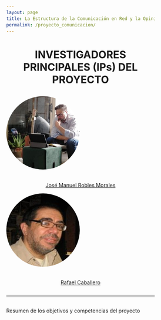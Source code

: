 ```yaml
---
layout: page
title: La Estructura de la Comunicación en Red y la Opinión Pública Inclusiva. Un Estudio con Técnicas de Big data y Ánalisis de Redes sociales
permalink: /proyecto_comunicacion/
---
```



<html>
<head>
<style>
* {
  box-sizing: border-box;
}

.column {
  float: left;
  width: 50%;
  padding: 70px;
}

/* Clearfix (clear floats) */
.row::after {
  content: "";
  clear: both;
  display: table;
}
</style>
</head>
<body>


<h1><p style="text-align: center;">INVESTIGADORES PRINCIPALES (IPs) DEL PROYECTO</p></h1>

 <div class="row">
  <div class="column">
    <img src="images/jmrobles.jpeg" height="200" width="200" style="border-radius:50%">
     <p style="text-align: center;"><br> <a href="https://scholar.google.es/citations?user=l6IMGLAAAAAJ&hl=es" target="_blank" rel="noopener noreferrer">José Manuel Robles Morales</a></p>
  </div>
  <div class="column">
    <img src="images/rafa.jpeg" height="200" width="200" style="border-radius:50%">
     <p style="text-align: center;"><br> <a href="https://scholar.google.es/citations?user=DfbVg0wAAAAJ&hl=es" target="_blank" rel="noopener noreferrer">Rafael Caballero</a></p>
  </div>
</div>
</body>
</html>

***
<br>
Resumen de los objetivos y competencias del proyecto

